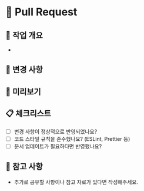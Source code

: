 # 📝 Pull Request

## 🚀 작업 개요

-

## 📂 변경 사항

###

## 👀 미리보기

## 📋 체크리스트

- [ ] 변경 사항이 정상적으로 반영되었나요?
- [ ] 코드 스타일 규칙을 준수했나요? (ESLint, Prettier 등)
- [ ] 문서 업데이트가 필요하다면 반영했나요?

## 💬 참고 사항

- 추가로 공유할 사항이나 참고 자료가 있다면 작성해주세요.

